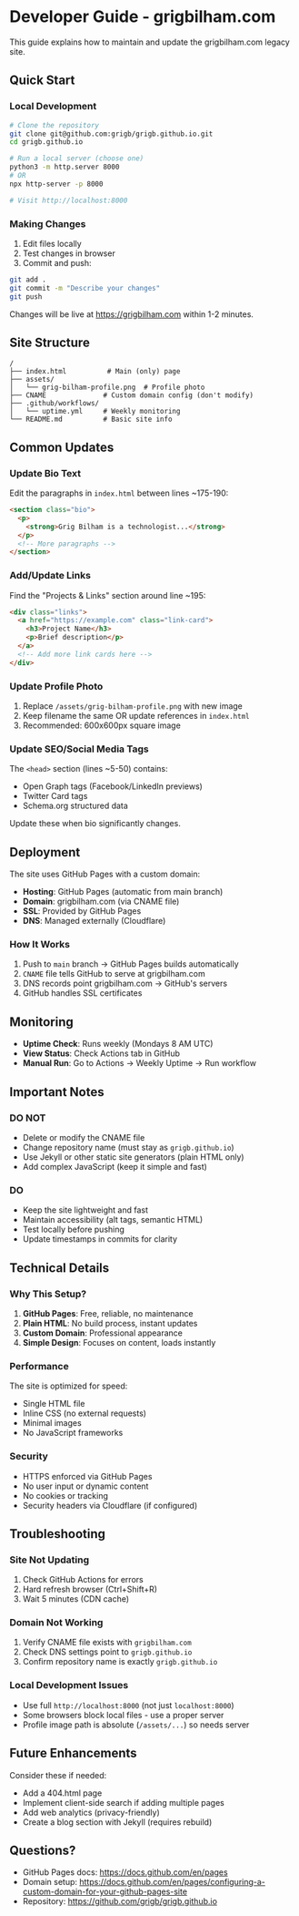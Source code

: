 # Developer Guide - grigbilham.com

This guide explains how to maintain and update the grigbilham.com legacy site.

## Quick Start

### Local Development

```bash
# Clone the repository
git clone git@github.com:grigb/grigb.github.io.git
cd grigb.github.io

# Run a local server (choose one)
python3 -m http.server 8000
# OR
npx http-server -p 8000

# Visit http://localhost:8000
```

### Making Changes

1. Edit files locally
2. Test changes in browser
3. Commit and push:
```bash
git add .
git commit -m "Describe your changes"
git push
```

Changes will be live at https://grigbilham.com within 1-2 minutes.

## Site Structure

```
/
├── index.html          # Main (only) page
├── assets/            
│   └── grig-bilham-profile.png  # Profile photo
├── CNAME              # Custom domain config (don't modify)
├── .github/workflows/
│   └── uptime.yml     # Weekly monitoring
└── README.md          # Basic site info
```

## Common Updates

### Update Bio Text

Edit the paragraphs in `index.html` between lines ~175-190:

```html
<section class="bio">
  <p>
    <strong>Grig Bilham is a technologist...</strong>
  </p>
  <!-- More paragraphs -->
</section>
```

### Add/Update Links

Find the "Projects & Links" section around line ~195:

```html
<div class="links">
  <a href="https://example.com" class="link-card">
    <h3>Project Name</h3>
    <p>Brief description</p>
  </a>
  <!-- Add more link cards here -->
</div>
```

### Update Profile Photo

1. Replace `/assets/grig-bilham-profile.png` with new image
2. Keep filename the same OR update references in `index.html`
3. Recommended: 600x600px square image

### Update SEO/Social Media Tags

The `<head>` section (lines ~5-50) contains:
- Open Graph tags (Facebook/LinkedIn previews)
- Twitter Card tags
- Schema.org structured data

Update these when bio significantly changes.

## Deployment

The site uses GitHub Pages with a custom domain:

- **Hosting**: GitHub Pages (automatic from main branch)
- **Domain**: grigbilham.com (via CNAME file)
- **SSL**: Provided by GitHub Pages
- **DNS**: Managed externally (Cloudflare)

### How It Works

1. Push to `main` branch → GitHub Pages builds automatically
2. `CNAME` file tells GitHub to serve at grigbilham.com
3. DNS records point grigbilham.com → GitHub's servers
4. GitHub handles SSL certificates

## Monitoring

- **Uptime Check**: Runs weekly (Mondays 8 AM UTC)
- **View Status**: Check Actions tab in GitHub
- **Manual Run**: Go to Actions → Weekly Uptime → Run workflow

## Important Notes

### DO NOT

- Delete or modify the CNAME file
- Change repository name (must stay as `grigb.github.io`)
- Use Jekyll or other static site generators (plain HTML only)
- Add complex JavaScript (keep it simple and fast)

### DO

- Keep the site lightweight and fast
- Maintain accessibility (alt tags, semantic HTML)
- Test locally before pushing
- Update timestamps in commits for clarity

## Technical Details

### Why This Setup?

1. **GitHub Pages**: Free, reliable, no maintenance
2. **Plain HTML**: No build process, instant updates
3. **Custom Domain**: Professional appearance
4. **Simple Design**: Focuses on content, loads instantly

### Performance

The site is optimized for speed:
- Single HTML file
- Inline CSS (no external requests)
- Minimal images
- No JavaScript frameworks

### Security

- HTTPS enforced via GitHub Pages
- No user input or dynamic content
- No cookies or tracking
- Security headers via Cloudflare (if configured)

## Troubleshooting

### Site Not Updating

1. Check GitHub Actions for errors
2. Hard refresh browser (Ctrl+Shift+R)
3. Wait 5 minutes (CDN cache)

### Domain Not Working

1. Verify CNAME file exists with `grigbilham.com`
2. Check DNS settings point to `grigb.github.io`
3. Confirm repository name is exactly `grigb.github.io`

### Local Development Issues

- Use full `http://localhost:8000` (not just `localhost:8000`)
- Some browsers block local files - use a proper server
- Profile image path is absolute (`/assets/...`) so needs server

## Future Enhancements

Consider these if needed:
- Add a 404.html page
- Implement client-side search if adding multiple pages
- Add web analytics (privacy-friendly)
- Create a blog section with Jekyll (requires rebuild)

## Questions?

- GitHub Pages docs: https://docs.github.com/en/pages
- Domain setup: https://docs.github.com/en/pages/configuring-a-custom-domain-for-your-github-pages-site
- Repository: https://github.com/grigb/grigb.github.io